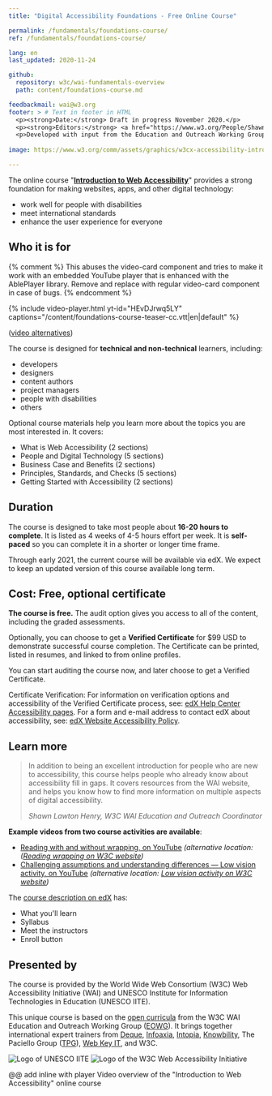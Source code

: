 ```yaml
---
title: "Digital Accessibility Foundations - Free Online Course"

permalink: /fundamentals/foundations-course/
ref: /fundamentals/foundations-course/

lang: en
last_updated: 2020-11-24

github:
  repository: w3c/wai-fundamentals-overview
  path: content/foundations-course.md

feedbackmail: wai@w3.org
footer: > # Text in footer in HTML
  <p><strong>Date:</strong> Draft in progress November 2020.</p>
  <p><strong>Editors:</strong> <a href="https://www.w3.org/People/Shawn/">Shawn Lawton Henry</a> and <a href="https://www.w3.org/People/shadi/">Shadi Abou-Zahra</a>.</p>
  <p>Developed with input from the Education and Outreach Working Group (<a href="http://www.w3.org/WAI/EO/">EOWG</a>).</p>
  
image: https://www.w3.org/comm/assets/graphics/w3cx-accessibility-intro-twitter-only.png

---
```


The online course "**[Introduction to Web Accessibility](https://www.edx.org/course/web-accessibility-introduction)**" provides a strong foundation for making websites, apps, and other digital technology:

-  work well for people with disabilities
-  meet international standards
-  enhance the user experience for everyone

## Who it is for

{% comment %}
This abuses the video-card component and tries to make it work with an embedded YouTube player that is enhanced with the AblePlayer library. Remove and replace with regular video-card component in case of bugs.
{% endcomment %}
<div class="video-card">
  {% include video-player.html
      yt-id="HEvDJrwq5LY"
      captions="/content/foundations-course-teaser-cc.vtt|en|default"
  %}
  <p>(<a href="#alternatives">video alternatives</a>)</p>
</div>

The course is designed for **technical and non-technical** learners, including:

- developers
- designers
- content authors
- project managers
- people with disabilities
- others

Optional course materials help you learn more about the topics you are most interested in. It covers:

- What is Web Accessibility (2 sections)
- People and Digital Technology (5 sections)
- Business Case and Benefits (2 sections)
- Principles, Standards, and Checks (5 sections)
- Getting Started with Accessibility (2 sections)

## Duration

The course is designed to take most people about **16-20 hours to complete**. It is listed as 4 weeks of  4-5 hours effort per week. It is **self-paced** so you can complete it in a shorter or longer time frame.

Through early 2021, the current course will be available via edX. We expect to keep an updated version of this course available long term.

## Cost: Free, optional certificate

**The course is free.** The audit option gives you access to all of the content, including the graded assessments.

Optionally, you can choose to get a **Verified Certificate** for $99 USD to demonstrate successful course completion. The Certificate can be printed, listed in resumes, and linked to from online profiles.

You can start auditing the course now, and later choose to get a Verified Certificate.

Certificate Verification: For information on verification options and accessibility of the Verified Certificate process, see: [edX Help Center Accessibility pages](https://support.edx.org/hc/en-us/sections/360007007533-Accessibility). For a form and e-mail address to contact edX about accessibility, see: [edX Website Accessibility Policy](https://www.edx.org/accessibility).

## Learn more

<blockquote class="pull right alt-1">
  <p>In addition to being an excellent introduction for people who are new to accessibility, this course helps people who already know about accessibility fill in gaps. It covers resources from the WAI website, and helps you know how to find more information on multiple aspects of digital accessibility.</p>
  <cite>Shawn Lawton Henry, W3C WAI Education and Outreach Coordinator</cite>
</blockquote>

**Example videos from two course activities are available**:
* [Reading with and without wrapping, on YouTube](https://www@@) _(alternative location: ([Reading wrapping on W3C website](https://www.w3.org/2020/10/TPAC/w3cx-challenging-assumptions.html))_
* [Challenging assumptions and understanding differences — Low vision activity, on YouTube](https://www@@) _(alternative location: [Low vision activity on W3C website](https://www.w3.org/2020/10/TPAC/w3cx-challenging-assumptions.html))_

The [course description on edX](https://www.edx.org/course/web-accessibility-introduction) has:
- What you'll learn
- Syllabus
- Meet the instructors
- Enroll button

## Presented by

The course is provided by the World Wide Web Consortium (W3C) Web Accessibility Initiative (WAI) and UNESCO Institute for Information Technologies in Education (UNESCO IITE).

This unique course is based on the [open curricula](https://www.w3.org/WAI/curricula/) from the W3C WAI Education and Outreach Working Group ([EOWG](https://www.w3.org/WAI/about/groups/eowg/)). It brings together international expert trainers from [Deque](https://www.deque.com/), [Infoaxia](https://infoaxia.co.jp/), [Intopia](https://intopia.digital/), [Knowbility](https://knowbility.org/), The Paciello Group ([TPG](https://www.paciellogroup.com/)), [Web Key IT](https://www.webkeyit.com/), and W3C.

![Logo of UNESCO IITE](https://www.w3.org/blog/wp-content/uploads/2019/12/logo-UNESCO-IITE.png) ![Logo of the W3C Web Accessibility Initiative](https://www.w3.org/blog/wp-content/uploads/2019/12/W3C-WAI-logo-on-blue.png)

@@ add inline with player Video overview of the "Introduction to Web Accessibility" online course <!-- https://www.w3.org/2019/12/teaser-intro-web-accessibility-course.html -->


